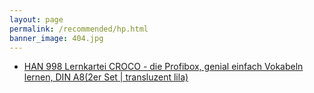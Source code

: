 ```yaml
---
layout: page
permalink: /recommended/hp.html
banner_image: 404.jpg
---
```


* [HAN 998 Lernkartei CROCO - die Profibox, genial einfach Vokabeln lernen, DIN A8(2er Set | transluzent lila)](https://amzn.to/38dT0Hk)